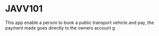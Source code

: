 # JAVV101
This app enable a person to book a public transport vehicle and pay,  the payment made goes directly to the owners account 
g
